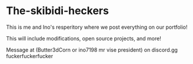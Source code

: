 # The-skibidi-heckers
This is me and Ino's resperitory where we post everything on our portfolio!

This will include modifications, open source projects, and more!

Message at (Butter3dCorn or ino7198 mr vise president) on discord.gg
fuckerfuckerfucker
